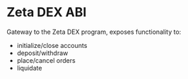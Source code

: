 # Zeta DEX ABI

Gateway to the Zeta DEX program, exposes functionality to:

- initialize/close accounts
- deposit/withdraw
- place/cancel orders
- liquidate
